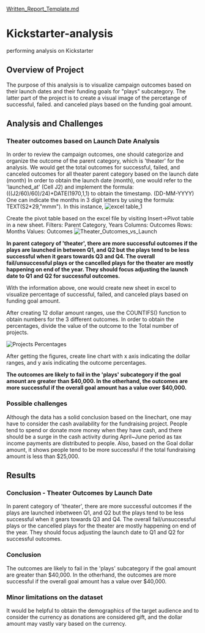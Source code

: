 [Written_Report_Template.md](https://github.com/jasonyoo0508/Kickstarter-analysis/files/7008932/Written_Report_Template.md)
# Kickstarter-analysis
performing analysis on Kickstarter

## Overview of Project
The purpose of this analysis is to visualize campaign outcomes based on their launch dates and their funding goals for "plays" subcategory.
The latter part of the project is to create a visual image of the percetange of successful, failed. and canceled plays based on the funding goal amount. 

## Analysis and Challenges

### Theater outcomes based on Launch Date Analysis 

In order to review the campaign outcomes, one should categorize and organize the outcome of the parent category, which is 'theater' for the analysis. 
We would get the total outcomes for successful, failed, and canceled outcomes for all theater parent category based on the launch date (month)
In order to obtain the launch date (month), one would refer to the 'launched_at' (Cell J2) and implement the formula: (((J2/60)/60)/24)+DATE(1970,1,1) to obtain the timestamp. (DD-MM-YYYY)
One can indicate the months in 3 digit letters by using the formula: TEXT(S2*29,"mmm"). In this instance, 
![excel table_1](https://user-images.githubusercontent.com/89154507/130298731-2ea50497-2425-44e1-a375-4f999f7ba8da.png)

Create the pivot table based on the excel file by visiting Insert->Pivot table in a new sheet. 
Filters: Parent Category, Years
Columns: Outcomes
Rows: Months
Values: Outcomes
![Theater_Outcomes_vs_Launch](https://user-images.githubusercontent.com/89154507/130299351-5062f7f7-b614-414c-9edc-7eec0367ca2b.png)

**In parent category of 'theater', there are more successful outcomes if the plays are launched in between Q1, and Q2 but the plays tend to be less successful when it gears towards Q3 and Q4. 
The overall fail/unsuccessful plays or the cancelled plays for the theater are mostly happening on end of the year. They should focus adjusting the launch date to Q1 and Q2 for successful outcomes.**

With the information above, one would create new sheet in excel to visualize percentage of successful, failed, and canceled plays based on funding goal amount.

After creating 12 dollar amount ranges, use the COUNTIFS() function to obtain numbers for the 3 different outcomes.
In order to obtain the percentages, divide the value of the outcome to the Total number of projects.

![Projects   Percentages](https://user-images.githubusercontent.com/89154507/130299591-9b96d890-3ead-4820-bc78-c9a2cce0cf4e.png)

After getting the figures, create line chart with x axis indicating the dollar ranges, and y axis indicating the outcome percentages. 

**The outcomes are likely to fail in the 'plays' subcategory if the goal amount are greater than $40,000. In the otherhand, the outcomes are more successful if the overall goal amount has a value over $40,000.**

### Possible challenges  

Although the data has a solid conclusion based on the linechart, one may have to consider the cash availability for the fundraising project. People tend to spend or donate more money when they have cash, and there should be a surge in the cash activity during April~June period as tax income payments are distributed to people. Also, based on the Goal dollar amount, it shows people tend to be more successful if the total fundraising amount is less than $25,000. 


## Results

### Conclusion - Theater Outcomes by Launch Date
In parent category of 'theater', there are more successful outcomes if the plays are launched inbetween Q1, and Q2 but the plays tend to be less successful when it gears towards Q3 and Q4. 
The overall fail/unsuccessful plays or the cancelled plays for the theater are mostly happening on end of the year. They should focus adjusting the launch date to Q1 and Q2 for successful outcomes.

### Conclusion 
The outcomes are likely to fail in the 'plays' subcategory if the goal amount are greater than $40,000. In the otherhand, the outcomes are more successful if the overall goal amount has a value over $40,000.

### Minor limitations on the dataset
It would be helpful to obtain the demographics of the target audience and to consider the currency as donations are considered gift, and the dollar amount may vastly vary based on the currency. 

